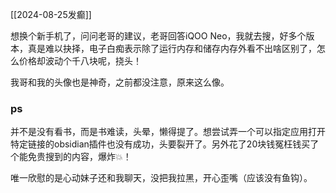 [[2024-08-25发癫]]

想换个新手机了，问问老哥的建议，老哥回答iQOO Neo，我就去搜，好多个版本，真是难以抉择，电子白痴表示除了运行内存和储存内存外看不出啥区别了，怎么价格却波动个千八块呢，挠头！

我哥和我的头像也是神奇，之前都没注意，原来这么像。


### ps
并不是没有看书，而是书难读，头晕，懒得提了。想尝试弄一个可以指定应用打开特定链接的obsidian插件也没有成功，头要裂开了。另外花了20块钱冤枉钱买了个能免贵搜到的内容，爆炸💥！

唯一欣慰的是心动妹子还和我聊天，没把我拉黑，开心歪嘴（应该没有鱼钩）。